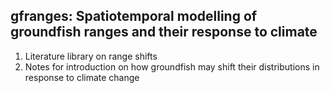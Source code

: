 ## gfranges: Spatiotemporal modelling of groundfish ranges and their response to climate


1. Literature library on range shifts
2. Notes for introduction on how groundfish may shift their distributions in response to climate change
